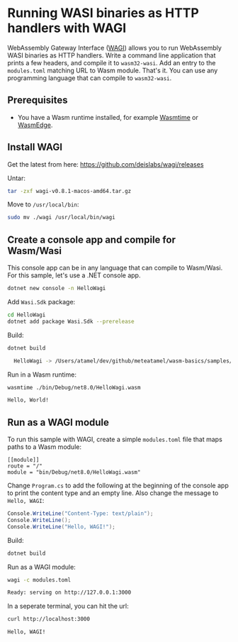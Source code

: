 # Running WASI binaries as HTTP handlers with WAGI

WebAssembly Gateway Interface ([WAGI](https://github.com/deislabs/wagi)) allows
you to run WebAssembly WASI binaries as HTTP handlers. Write a command line
application that prints a few headers, and compile it to `wasm32-wasi`. Add an
entry to the `modules.toml` matching URL to Wasm module. That's it. You can use
any programming language that can compile to `wasm32-wasi`.

## Prerequisites

* You have a Wasm runtime installed, for example
  [Wasmtime](https://wasmtime.dev/) or
  [WasmEdge](https://wasmedge.org/book/en/quick_start/install.html).

## Install WAGI

Get the latest from here: https://github.com/deislabs/wagi/releases

Untar:

```sh
tar -zxf wagi-v0.8.1-macos-amd64.tar.gz
```

Move to `/usr/local/bin`:

```sh
sudo mv ./wagi /usr/local/bin/wagi
```

## Create a console app and compile for Wasm/Wasi

This console app can be in any language that can compile to Wasm/Wasi. For this
sample, let's use a .NET console app.

```sh
dotnet new console -n HelloWagi
```

Add `Wasi.Sdk` package:

```sh
cd HelloWagi
dotnet add package Wasi.Sdk --prerelease
```

Build:

```sh
dotnet build

  HelloWagi -> /Users/atamel/dev/github/meteatamel/wasm-basics/samples/hello-wagi/HelloWagi/bin/Debug/net8.0/HelloWagi.wasm
```

Run in a Wasm runtime:

```sh
wasmtime ./bin/Debug/net8.0/HelloWagi.wasm

Hello, World!
```

## Run as a WAGI module

To run this sample with WAGI, create a simple `modules.toml` file that maps
paths to a Wasm module:

```
[[module]]
route = "/"
module = "bin/Debug/net8.0/HelloWagi.wasm"
```

Change `Program.cs` to add the following at the beginning of the console app to
print the content type and an empty line. Also change the message to `Hello,
WAGI`:

```csharp
Console.WriteLine("Content-Type: text/plain");
Console.WriteLine();
Console.WriteLine("Hello, WAGI!");
```

Build:

```sh
dotnet build
```

Run as a WAGI module:

```sh
wagi -c modules.toml

Ready: serving on http://127.0.0.1:3000
```

In a seperate terminal, you can hit the url:

```sh
curl http://localhost:3000

Hello, WAGI!
```
